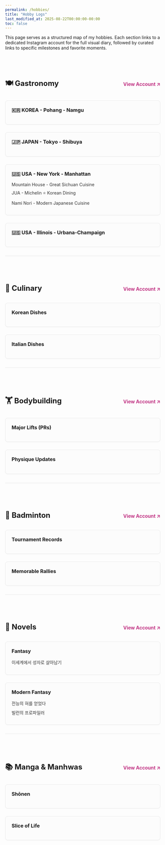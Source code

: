 ```yaml
---
permalink: /hobbies/
title: "Hobby Logs"
last_modified_at: 2025-08-22T00:00:00-00:00
toc: false
---
```


<style>
    .hobby-section {
        margin-top: 4em;
        padding-bottom: 2em;
        border-bottom: 2px solid #f0f0f0;
    }
    .hobby-section:last-child {
        border-bottom: none;
    }
    .hobby-header {
        display: flex;
        align-items: baseline; /* 수정 2: 세로 정렬 기준을 'center'에서 'baseline'으로 변경 */
        justify-content: space-between;
        flex-wrap: wrap;
        margin-bottom: 2em;
    }
    .hobby-header h2 {
        font-size: 1.7em; /* 수정 1: 대주제 제목 크기 조정 (2em -> 1.7em) */
        margin-bottom: 0.2em;
    }
    .hobby-header a.insta-account {
        font-size: 1.1em;
        font-weight: bold;
        text-decoration: none;
        color: #c13584; /* Instagram-like color */
        flex-shrink: 0;
        margin-left: 15px;
    }
    .hobby-log-grid {
        display: grid;
        grid-template-columns: repeat(auto-fill, minmax(300px, 1fr));
        gap: 25px;
    }
    .log-category {
        border: 1px solid #e9e9e9;
        border-radius: 8px;
        padding: 20px;
        background-color: #fcfcfc;
        transition: box-shadow 0.2s ease-in-out, transform 0.2s ease-in-out;
        box-shadow: 0 1px 3px rgba(0,0,0,0.04);
    }
    .log-category:hover {
        transform: translateY(-4px);
        box-shadow: 0 5px 15px rgba(0,0,0,0.08);
    }
    .log-category h4 {
        border-bottom: none;
        padding-bottom: 0;
        margin-top: 0;
        margin-bottom: 1em;
        font-size: 1.15em;
    }
    .log-category ul {
        list-style-type: none;
        padding-left: 0;
        margin: 0;
    }
    .log-category li {
        margin-bottom: 0.7em;
    }
    .log-category a {
        text-decoration: none;
        color: #333;
        transition: color 0.2s;
    }
    .log-category a:hover {
        color: #007bff;
    }
</style>

This page serves as a structured map of my hobbies. Each section links to a dedicated Instagram account for the full visual diary, followed by curated links to specific milestones and favorite moments.

<div class="hobby-section">
    <div class="hobby-header">
        <h2>🍽️ Gastronomy</h2>
        <a href="https://www.instagram.com/gastronomy_hajae/" class="insta-account" target="_blank">View Account ↗</a>
    </div>
    <div class="hobby-log-grid">
        <div class="log-category">
            <h4>🇰🇷 KOREA - Pohang - Namgu</h4>
            <ul>
                <!-- <li><a href="INSTAGRAM_POST_URL_HERE" target="_blank">Restaurant Name A - A delightful dinner</a></li> -->
                </ul>
        </div>
        <div class="log-category">
            <h4>🇯🇵 JAPAN - Tokyo - Shibuya</h4>
            <ul>
                <!-- <li><a href="INSTAGRAM_POST_URL_HERE" target="_blank">Restaurant Name B - Unforgettable ramen</a></li> -->
                </ul>
        </div>
        <div class="log-category">
            <h4>🇺🇸 USA - New York - Manhattan</h4>
            <ul>
                <li><a href="https://www.instagram.com/p/DNpfcYtN4Jc/?utm_source=ig_web_copy_link&igsh=MzRlODBiNWFlZA==" target="_blank">Mountain House - Great Sichuan Cuisine</a></li>
                <li><a href="
                https://www.instagram.com/p/DNpeDjnt_Ze/?utm_source=ig_web_copy_link&igsh=MzRlODBiNWFlZA==" target="_blank">JUA - Michelin ⭐ Korean Dining</a></li>
                <li><a href="https://www.instagram.com/p/DNqJGsAt7Xl/?utm_source=ig_web_copy_link&igsh=MzRlODBiNWFlZA==" target="_blank">Nami Nori - Modern Japanese Cuisine</a></li>
            </ul>
        </div>
        <div class="log-category">
            <h4>🇺🇸 USA - Illinois - Urbana-Champaign</h4>
            <ul>
            </ul>
        </div>
    </div>
</div>

<div class="hobby-section">
    <div class="hobby-header">
        <h2>🍳 Culinary</h2>
        <a href="INSTAGRAM_CULINARY_URL" class="insta-account" target="_blank">View Account ↗</a>
    </div>
    <div class="hobby-log-grid">
        <div class="log-category">
            <h4>Korean Dishes</h4>
            <ul>
                </ul>
        </div>
        <div class="log-category">
            <h4>Italian Dishes</h4>
            <ul>
                </ul>
        </div>
    </div>
</div>

<div class="hobby-section">
    <div class="hobby-header">
        <h2>🏋️ Bodybuilding</h2>
        <a href="INSTAGRAM_BODYBUILDING_URL" class="insta-account" target="_blank">View Account ↗</a>
    </div>
    <div class="hobby-log-grid">
        <div class="log-category">
            <h4>Major Lifts (PRs)</h4>
            <ul>
                </ul>
        </div>
        <div class="log-category">
            <h4>Physique Updates</h4>
            <ul>
                </ul>
        </div>
    </div>
</div>

<div class="hobby-section">
    <div class="hobby-header">
        <h2>🏸 Badminton</h2>
        <a href="INSTAGRAM_BADMINTON_URL" class="insta-account" target="_blank">View Account ↗</a>
    </div>
    <div class="hobby-log-grid">
        <div class="log-category">
            <h4>Tournament Records</h4>
            <ul>
                </ul>
        </div>
        <div class="log-category">
            <h4>Memorable Rallies</h4>
            <ul>
                </ul>
        </div>
    </div>
</div>

<div class="hobby-section">
    <div class="hobby-header">
        <h2>📱 Novels</h2>
        <a href="https://www.instagram.com/novel_hajae/" class="insta-account" target="_blank">View Account ↗</a>
    </div>
    <div class="hobby-log-grid">
        <div class="log-category">
            <h4>Fantasy</h4>
            <ul>
                <li><a href="https://www.instagram.com/p/DNs84_93B_v/?utm_source=ig_web_copy_link&igsh=MzRlODBiNWFlZA==" target="_blank">이세계에서 성자로 살아남기</a></li>
            </ul>
        </div>
        <div class="log-category">
            <h4>Modern Fantasy</h4>
            <ul>
                <li><a href="https://www.instagram.com/p/DNtJAq73LhR/?utm_source=ig_web_copy_link&igsh=MzRlODBiNWFlZA==" target="_blank">전능의 혀를 얻었다</a></li>
                <li><a href="https://www.instagram.com/p/DNtJn_HXEwd/?utm_source=ig_web_copy_link&igsh=MzRlODBiNWFlZA==" target="_blank">빌런의 프로파일러</a></li>
            </ul>
        </div>
    </div>
</div>

<div class="hobby-section">
    <div class="hobby-header">
        <h2>📚 Manga & Manhwas</h2>
        <a href="INSTAGRAM_MANGA_URL" class="insta-account" target="_blank">View Account ↗</a>
    </div>
    <div class="hobby-log-grid">
        <div class="log-category">
            <h4>Shōnen</h4>
            <ul>
                </ul>
        </div>
        <div class="log-category">
            <h4>Slice of Life</h4>
            <ul>
                </ul>
        </div>
    </div>
</div>